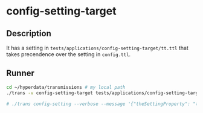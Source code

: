 # config-setting-target

## Description

It has a setting in `tests/applications/config-setting-target/tt.ttl` that takes precendence over the setting in `config.ttl`.

## Runner

```sh
cd ~/hyperdata/transmissions # my local path
./trans -v config-setting-target tests/applications/config-setting-target

# ./trans config-setting --verbose --message '{"theSettingProperty": "the setting value from message" }'
```

